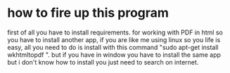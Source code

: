# how to fire up this program 

first of all you have to install requirements. for working with PDF in html so you have to install another app, if you are like me using linux so you life is easy, all you need to do is install with this command "sudo apt-get install wkhtmltopdf ". but if you have in window you have to install the same app but i don't know how to install you just need to search on internet.  
